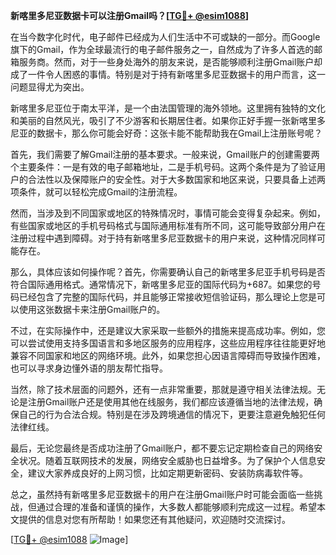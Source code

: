 **新喀里多尼亚数据卡可以注册Gmail吗？[[TG💪+ @esim1088](https://t.me/s/esim1088)]**

在当今数字化时代，电子邮件已经成为人们生活中不可或缺的一部分。而Google旗下的Gmail，作为全球最流行的电子邮件服务之一，自然成为了许多人首选的邮箱服务商。然而，对于一些身处海外的朋友来说，是否能够顺利注册Gmail账户却成了一件令人困惑的事情。特别是对于持有新喀里多尼亚数据卡的用户而言，这一问题显得尤为突出。

新喀里多尼亚位于南太平洋，是一个由法国管理的海外领地。这里拥有独特的文化和美丽的自然风光，吸引了不少游客和长期居住者。如果你正好手握一张新喀里多尼亚的数据卡，那么你可能会好奇：这张卡能不能帮助我在Gmail上注册账号呢？

首先，我们需要了解Gmail注册的基本要求。一般来说，Gmail账户的创建需要两个主要条件：一是有效的电子邮箱地址，二是手机号码。这两个条件是为了验证用户的合法性以及保障账户的安全性。对于大多数国家和地区来说，只要具备上述两项条件，就可以轻松完成Gmail的注册流程。

然而，当涉及到不同国家或地区的特殊情况时，事情可能会变得复杂起来。例如，有些国家或地区的手机号码格式与国际通用标准有所不同，这可能导致部分用户在注册过程中遇到障碍。对于持有新喀里多尼亚数据卡的用户来说，这种情况同样可能存在。

那么，具体应该如何操作呢？首先，你需要确认自己的新喀里多尼亚手机号码是否符合国际通用格式。通常情况下，新喀里多尼亚的国际代码为+687。如果您的号码已经包含了完整的国际代码，并且能够正常接收短信验证码，那么理论上您是可以使用这张数据卡来注册Gmail账户的。

不过，在实际操作中，还是建议大家采取一些额外的措施来提高成功率。例如，您可以尝试使用支持多国语言和多地区服务的应用程序，这些应用程序往往能更好地兼容不同国家和地区的网络环境。此外，如果您担心因语言障碍而导致操作困难，也可以寻求身边懂外语的朋友帮忙指导。

当然，除了技术层面的问题外，还有一点非常重要，那就是遵守相关法律法规。无论是注册Gmail账户还是使用其他在线服务，我们都应该遵循当地的法律法规，确保自己的行为合法合规。特别是在涉及跨境通信的情况下，更要注意避免触犯任何法律红线。

最后，无论您最终是否成功注册了Gmail账户，都不要忘记定期检查自己的网络安全状况。随着互联网技术的发展，网络安全威胁也日益增多。为了保护个人信息安全，建议大家养成良好的上网习惯，比如定期更新密码、安装防病毒软件等。

总之，虽然持有新喀里多尼亚数据卡的用户在注册Gmail账户时可能会面临一些挑战，但通过合理的准备和谨慎的操作，大多数人都能够顺利完成这一过程。希望本文提供的信息对您有所帮助！如果您还有其他疑问，欢迎随时交流探讨。

[[TG💪+ @esim1088](https://t.me/s/esim1088) ![Image](https://i.postimg.cc/4NQfJmqS/Snipaste-2025-05-13-00-14-12.png)]